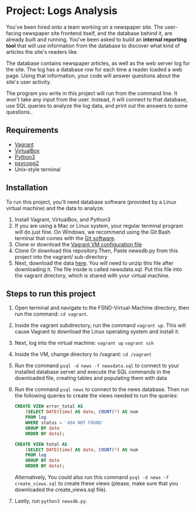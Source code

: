 # Project: Logs Analysis
You've been hired onto a team working on a newspaper site. The user-facing newspaper site frontend itself, and the database behind it, are already built and running. You've been asked to build an **internal reporting tool** that will use information from the database to discover what kind of articles the site's readers like.

The database contains newspaper articles, as well as the web server log for the site. The log has a database row for each time a reader loaded a web page. Using that information, your code will answer questions about the site's user activity.

The program you write in this project will run from the command line. It won't take any input from the user. Instead, it will connect to that database, use SQL queries to analyze the log data, and print out the answers to some questions..

## Requirements
* [Vagrant](https://www.vagrantup.com/downloads.html)
* [VirtualBox](https://www.virtualbox.org/wiki/Downloads)
* [Python3](https://www.python.org/downloads/)
* [psycopg2](http://initd.org/psycopg/docs/install.html)
* Unix-style terminal

## Installation
To run this project, you'll need database software (provided by a Linux virtual machine) and the data to analyze.

1. Install Vagrant, VirtualBox, and Python3
2. If you are using a Mac or Linux system, your regular terminal program will do just fine. On Windows, we recommend using the Git Bash terminal that comes with the [Git software](https://git-scm.com/downloads).
3. Clone or download the [Vagrant VM configuration file](https://github.com/udacity/fullstack-nanodegree-vm)
4. Clone Or download this repository.Then, Paste newsdb.py from this project into the vagrant/ sub-directory
5. Next, download the data [here](https://d17h27t6h515a5.cloudfront.net/topher/2016/August/57b5f748_newsdata/newsdata.zip). You will need to unzip this file after downloading it. The file inside is called newsdata.sql. Put this file into the vagrant directory, which is shared with your virtual machine.

## Steps to run this project
1. Open terminal and navigate to the FSND-Virtual-Machine directory, then run the command: `cd vagrant`.
2. Inside the vagrant subdirectory, run the command `vagrant up`. This will cause Vagrant to download the Linux operating system and install it.
3. Next, log into the virtual machine: `vagrant up` `vagrant ssh`
4. Inside the VM, change directory to /vagrant: `cd /vagrant`
5. Run the command `psql -d news -f newsdata.sql` to connect to your installed database server and execute the SQL commands in the downloaded file, creating tables and populating them with data
6. Run the command `psql news` to connect to the news database. Then run the following queries to create the views needed to run the queries:  

    ```sql
    CREATE VIEW error_total AS
        (SELECT DATE(time) AS date, COUNT(*) AS num
        FROM log
        WHERE status = '404 NOT FOUND'
        GROUP BY date
        ORDER BY date);
    ```
    ```sql
    CREATE VIEW total AS
        (SELECT DATE(time) AS date, COUNT(*) AS num
        FROM log
        GROUP BY date
        ORDER BY date);
    ```

    Alternatively, You could also run this command `psql -d news -f create_views.sql` to create these views (please, make sure that you downloaded the create_views.sql file).
7. Lastly, run `python3 newsdb.py`.    
